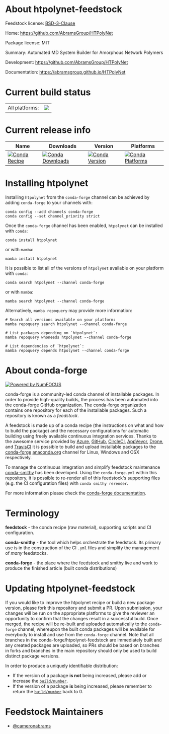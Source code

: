 About htpolynet-feedstock
=========================

Feedstock license: [BSD-3-Clause](https://github.com/conda-forge/htpolynet-feedstock/blob/main/LICENSE.txt)

Home: https://github.com/AbramsGroup/HTPolyNet

Package license: MIT

Summary: Automated MD System Builder for Amorphous Network Polymers

Development: https://github.com/AbramsGroup/HTPolyNet

Documentation: https://abramsgroup.github.io/HTPolyNet

Current build status
====================


<table><tr><td>All platforms:</td>
    <td>
      <a href="https://dev.azure.com/conda-forge/feedstock-builds/_build/latest?definitionId=20063&branchName=main">
        <img src="https://dev.azure.com/conda-forge/feedstock-builds/_apis/build/status/htpolynet-feedstock?branchName=main">
      </a>
    </td>
  </tr>
</table>

Current release info
====================

| Name | Downloads | Version | Platforms |
| --- | --- | --- | --- |
| [![Conda Recipe](https://img.shields.io/badge/recipe-htpolynet-green.svg)](https://anaconda.org/conda-forge/htpolynet) | [![Conda Downloads](https://img.shields.io/conda/dn/conda-forge/htpolynet.svg)](https://anaconda.org/conda-forge/htpolynet) | [![Conda Version](https://img.shields.io/conda/vn/conda-forge/htpolynet.svg)](https://anaconda.org/conda-forge/htpolynet) | [![Conda Platforms](https://img.shields.io/conda/pn/conda-forge/htpolynet.svg)](https://anaconda.org/conda-forge/htpolynet) |

Installing htpolynet
====================

Installing `htpolynet` from the `conda-forge` channel can be achieved by adding `conda-forge` to your channels with:

```
conda config --add channels conda-forge
conda config --set channel_priority strict
```

Once the `conda-forge` channel has been enabled, `htpolynet` can be installed with `conda`:

```
conda install htpolynet
```

or with `mamba`:

```
mamba install htpolynet
```

It is possible to list all of the versions of `htpolynet` available on your platform with `conda`:

```
conda search htpolynet --channel conda-forge
```

or with `mamba`:

```
mamba search htpolynet --channel conda-forge
```

Alternatively, `mamba repoquery` may provide more information:

```
# Search all versions available on your platform:
mamba repoquery search htpolynet --channel conda-forge

# List packages depending on `htpolynet`:
mamba repoquery whoneeds htpolynet --channel conda-forge

# List dependencies of `htpolynet`:
mamba repoquery depends htpolynet --channel conda-forge
```


About conda-forge
=================

[![Powered by
NumFOCUS](https://img.shields.io/badge/powered%20by-NumFOCUS-orange.svg?style=flat&colorA=E1523D&colorB=007D8A)](https://numfocus.org)

conda-forge is a community-led conda channel of installable packages.
In order to provide high-quality builds, the process has been automated into the
conda-forge GitHub organization. The conda-forge organization contains one repository
for each of the installable packages. Such a repository is known as a *feedstock*.

A feedstock is made up of a conda recipe (the instructions on what and how to build
the package) and the necessary configurations for automatic building using freely
available continuous integration services. Thanks to the awesome service provided by
[Azure](https://azure.microsoft.com/en-us/services/devops/), [GitHub](https://github.com/),
[CircleCI](https://circleci.com/), [AppVeyor](https://www.appveyor.com/),
[Drone](https://cloud.drone.io/welcome), and [TravisCI](https://travis-ci.com/)
it is possible to build and upload installable packages to the
[conda-forge](https://anaconda.org/conda-forge) [anaconda.org](https://anaconda.org/)
channel for Linux, Windows and OSX respectively.

To manage the continuous integration and simplify feedstock maintenance
[conda-smithy](https://github.com/conda-forge/conda-smithy) has been developed.
Using the ``conda-forge.yml`` within this repository, it is possible to re-render all of
this feedstock's supporting files (e.g. the CI configuration files) with ``conda smithy rerender``.

For more information please check the [conda-forge documentation](https://conda-forge.org/docs/).

Terminology
===========

**feedstock** - the conda recipe (raw material), supporting scripts and CI configuration.

**conda-smithy** - the tool which helps orchestrate the feedstock.
                   Its primary use is in the construction of the CI ``.yml`` files
                   and simplify the management of *many* feedstocks.

**conda-forge** - the place where the feedstock and smithy live and work to
                  produce the finished article (built conda distributions)


Updating htpolynet-feedstock
============================

If you would like to improve the htpolynet recipe or build a new
package version, please fork this repository and submit a PR. Upon submission,
your changes will be run on the appropriate platforms to give the reviewer an
opportunity to confirm that the changes result in a successful build. Once
merged, the recipe will be re-built and uploaded automatically to the
`conda-forge` channel, whereupon the built conda packages will be available for
everybody to install and use from the `conda-forge` channel.
Note that all branches in the conda-forge/htpolynet-feedstock are
immediately built and any created packages are uploaded, so PRs should be based
on branches in forks and branches in the main repository should only be used to
build distinct package versions.

In order to produce a uniquely identifiable distribution:
 * If the version of a package **is not** being increased, please add or increase
   the [``build/number``](https://docs.conda.io/projects/conda-build/en/latest/resources/define-metadata.html#build-number-and-string).
 * If the version of a package **is** being increased, please remember to return
   the [``build/number``](https://docs.conda.io/projects/conda-build/en/latest/resources/define-metadata.html#build-number-and-string)
   back to 0.

Feedstock Maintainers
=====================

* [@cameronabrams](https://github.com/cameronabrams/)

